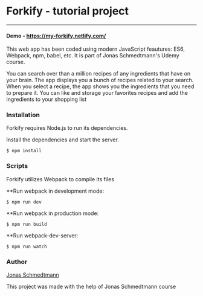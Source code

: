 # Forkify - tutorial project
---------------------------

#### Demo - https://my-forkify.netlify.com/

This web app has been coded using modern JavaScript feautures: ES6, Webpack, npm, babel, etc. It is part of Jonas Schmedtmann's Udemy course.

You can search over than a million recipes of any ingredients that have on your brain. The app displays you a bunch of recipes related to your search. When you select a recipe, the app shows you the ingredients that you need to prepare it. You can like and storage your favorites recipes and add the ingredients to your shopping list


### Installation 

Forkify requires Node.js to run its dependencies.

Install the dependencies and start the server.

``` $ npm install ```

### Scripts 

Forkify utilizes Webpack to compile its files

**Run webpack in development mode: 

``` $ npm run dev ```

**Run webpack in production mode: 

``` $ npm run build ```

**Run webpack-dev-server: 

``` $ npm run watch ```

### Author
[Jonas Schmedtmann](https://twitter.com/jonasschmedtman)

This project was made with the help of Jonas Schmedtmann course
